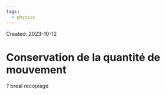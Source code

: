 ```yaml
---
tags:
  - physics
---
```

Created: 2023-10-12

# Conservation de la quantité de mouvement
?
breal recopiage
<!--SR:!2023-10-18,1,150-->

$$$$